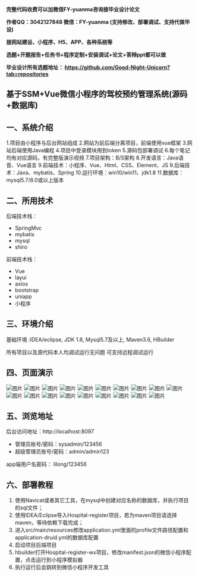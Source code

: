 
**完整代码收费可以加微信FY-yuanma咨询接毕业设计论文**

**作者QQ：3042127848 微信：FY-yuanma (支持修改、部署调试、支持代做毕设)**

**接网站建设、小程序、H5、APP、各种系统等**

**选题+开题报告+任务书+程序定制+安装调试+论文+答辩ppt都可以做**

**毕业设计所有选题地址： https://github.com/Good-Night-Unicorn?tab=repositories**

## 基于SSM+Vue微信小程序的驾校预约管理系统(源码+数据库)

## 一、系统介绍
1.项目由小程序与后台网站组成
2.网站为前后端分离项目，前端使用vue框架
3.网站后端使用Java编程
4.项目中登录模块用到token
5.源码包部署调试
6.每个笔记均有对应源码，有完整版演示视频
7.项目架构：B/S架构
8.开发语言：Java语音、Vue语言
9.前端技术：小程序、Vue、Html、CSS、Element、JS
9.后端技术：Java、mybatis、Spring
10.运行环境：win10/win11、jdk1.8
11.数据库：mysql5.7/8.0或以上版本
## 二、所用技术

后端技术栈：

- SpringMvc
- mybatis
- mysql
- shiro


前端技术栈：
- Vue
- layui
- axios
- bootstrap
- uniapp
- 小程序

## 三、环境介绍

基础环境 :IDEA/eclipse, JDK 1.8, Mysql5.7及以上, Maven3.6, HBuilder

所有项目以及源代码本人均调试运行无问题 可支持远程调试运行

## 四、页面演示
![图片](https://github.com/user-attachments/assets/1765a9d9-72b6-4fe0-b5aa-9e1df14f915e)
![图片](https://github.com/user-attachments/assets/82bd5450-201a-4b32-bd36-2fd4f19cd1eb)
![图片](https://github.com/user-attachments/assets/fd4d2ecd-5d79-4879-a615-2e809212af5a)
![图片](https://github.com/user-attachments/assets/c7e34dee-034a-4459-b958-2c9899778dfc)
![图片](https://github.com/user-attachments/assets/7c57ecf7-2d61-4a63-84ce-c3660dbab2ca)
![图片](https://github.com/user-attachments/assets/207f9e36-a8eb-410d-8e6c-aa0f14413e0e)
![图片](https://github.com/user-attachments/assets/38e11512-9989-48bd-92e6-5bd86b891b20)
![图片](https://github.com/user-attachments/assets/c4b6cd93-28ef-43ff-b95f-70785ce47bea)
![图片](https://github.com/user-attachments/assets/4bc761de-9172-4d40-a1df-4a907452c271)
![图片](https://github.com/user-attachments/assets/aed5c7ab-ea8a-4c3a-84c1-ae205ccf5ce2)
![图片](https://github.com/user-attachments/assets/d9975c7e-4e97-4cfc-aa78-0009eec3e1ee)
![图片](https://github.com/user-attachments/assets/6eff54d9-93fb-407b-8a51-0f9305713435)
![图片](https://github.com/user-attachments/assets/093fbf43-6b17-48d2-bb6f-50027ce95f4e)
![图片](https://github.com/user-attachments/assets/f08be9c4-f4f7-4e7f-b2ee-3d42b1212910)
![图片](https://github.com/user-attachments/assets/1afaadf5-80a7-49cf-a67a-9412fc2e9caf)
![图片](https://github.com/user-attachments/assets/fb727adc-485c-41d6-a1f2-725c4630e136)
![图片](https://github.com/user-attachments/assets/33ba00dc-e4c9-49e4-abcc-80bc805c5307)
![图片](https://github.com/user-attachments/assets/4dcca919-f3a0-4ebf-ad0d-28c35682b5fe)
![图片](https://github.com/user-attachments/assets/fe7276fd-96cc-46bb-a9a8-3a9af3e832df)


## 五、浏览地址

后台访问地址：http://localhost:8097
- 管理员账号/密码：sysadmin/123456
- 超级管理员账号/密码：admin/admin123

app端用户名密码：
lilong/123456

## 六、部署教程

1. 使用Navicat或者其它工具，在mysql中创建对应名称的数据库，并执行项目的sql文件；
2. 使用IDEA/Eclipse导入Hospital-register项目，若为maven项目请选择maven，等待依赖下载完成；
3. 进入src/main/resources修改application.yml里面的profile文件路径配置和application-druid.yml的数据库配置
4. 启动项目后端项目
5. hbuilder打开Hospital-register-wx项目，修改manifest.json的微信小程序配置，点击运行到小程序模拟器
6. 执行运行后会跳转到微信小程序开发工具
